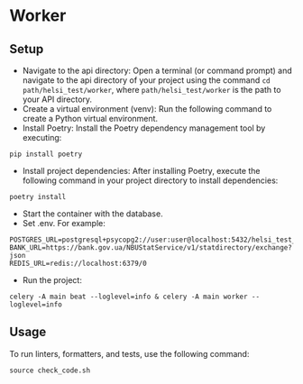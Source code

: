 # Worker

## Setup

- Navigate to the api directory: Open a terminal (or command prompt) and navigate to the api directory of your project using the command ```cd path/helsi_test/worker```, where ```path/helsi_test/worker``` is the path to your API directory. 
- Create a virtual environment (venv): Run the following command to create a Python virtual environment.
- Install Poetry: Install the Poetry dependency management tool by executing:
```
pip install poetry
```
- Install project dependencies: After installing Poetry, execute the following command in your project directory to install dependencies:
````
poetry install
````
- Start the container with the database.
- Set .env. For example:
````
POSTGRES_URL=postgresql+psycopg2://user:user@localhost:5432/helsi_test_db
BANK_URL=https://bank.gov.ua/NBUStatService/v1/statdirectory/exchange?json
REDIS_URL=redis://localhost:6379/0
````
- Run the project:
```
celery -A main beat --loglevel=info & celery -A main worker --loglevel=info
```

## Usage

To run linters, formatters, and tests, use the following command:
```
source check_code.sh
```
